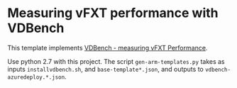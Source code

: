 # Measuring vFXT performance with VDBench

This template implements [VDBench - measuring vFXT Performance](../../docs/vdbench.md).

Use python 2.7 with this project.  The script `gen-arm-templates.py` takes as inputs `installvdbench.sh`, and `base-template*.json`, and outputs to `vdbench-azuredeploy.*.json`.
